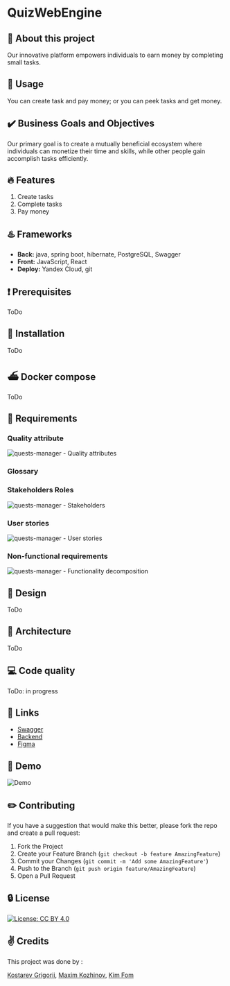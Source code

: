 # QuizWebEngine

## :wave: About this project

Our innovative platform empowers individuals to earn money by completing small tasks.

## :game_die: Usage

You can create task and pay money; or you can peek tasks and get money.

## :heavy_check_mark: Business Goals and Objectives

Our primary goal is to create a mutually beneficial ecosystem where individuals can monetize their time and skills, while other people gain accomplish tasks efficiently.

## :fire: Features

1. Create tasks
2. Complete tasks
3. Pay money

## :hotsprings: Frameworks
- **Back:** java, spring boot, hibernate, PostgreSQL, Swagger
- **Front:** JavaScript, React
- **Deploy:** Yandex Cloud, git

## :heavy_exclamation_mark: Prerequisites

ToDo

## :wrench: Installation

ToDo

## :ferry: Docker compose

ToDo

## :bookmark_tabs: Requirements

### Quality attribute

![quests-manager - Quality attributes](https://github.com/Maxkoz777/quests-manager/assets/54961113/08f5af41-65f0-405b-9d15-bddebad4a071)

### Glossary

### Stakeholders Roles

![quests-manager - Stakeholders](https://github.com/Maxkoz777/quests-manager/assets/54961113/8484084e-0f32-4b06-acfb-8d047cbf46a7)

### User stories

![quests-manager - User stories](https://github.com/Maxkoz777/quests-manager/assets/54961113/c59d8c5f-f78b-4d9a-866a-fd93c3110829)

### Non-functional requirements

![quests-manager - Functionality decomposition](https://github.com/Maxkoz777/quests-manager/assets/54961113/8a4495b2-a2ab-4878-a019-9eb3241234a1)


## :art: Design

ToDo

## :hammer: Architecture

ToDo

## :computer: Code quality

ToDo: in progress

## :link: Links
- [Swagger]()
- [Backend]()
- [Figma]()

## :movie_camera: Demo

![Demo]()

## :pencil2: Contributing
If you have a suggestion that would make this better, please fork the repo and create a pull request:

1. Fork the Project
2. Create your Feature Branch (`git checkout -b feature AmazingFeature`)
3. Commit your Changes (`git commit -m 'Add some AmazingFeature'`)
4. Push to the Branch (`git push origin feature/AmazingFeature`)
5. Open a Pull Request

## :lock: License
[![License: CC BY 4.0](https://img.shields.io/badge/License-CC_BY_4.0-lightgrey.svg)](https://creativecommons.org/licenses/by/4.0/)

## :v: Credits
This project was done by :

[Kostarev Grigorii](https://github.com/none-word), [Maxim Kozhinov](https://github.com/Maxkoz777), [Kim Fom](https://github.com/kimfom01)
